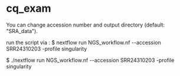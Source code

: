 # cq_exam


You can change accession number and output directory (default: "SRA_data").

 run the script via : $ nextflow run NGS_workflow.nf --accession SRR24310203 -profile singularity 

$ ./nextflow run NGS_workflow.nf --accession SRR24310203 -profile singularity 
